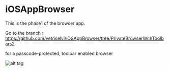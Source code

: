 # iOSAppBrowser

This is the phase1 of the browser app.

Go to the branch : https://github.com/vetriselvi/iOSAppBrowser/tree/PrivateBrowserWithToolbars2 

for a passcode-protected, toolbar enabled browser

![alt tag](http://www-scf.usc.edu/~vairamut/vetriselvi/assets/images/portfolio/b.jpg)
